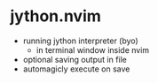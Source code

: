 # jython.nvim

- running jython interpreter (byo)
  - in terminal window inside nvim
- optional saving output in file
- automagicly execute on save
